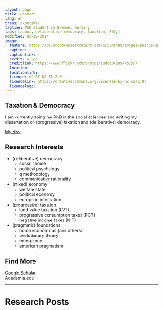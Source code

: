 ```yaml
---
layout: page
title: Contact
lang: en
trans: /kontakt/
tagline: PhD student in Bremen, Germany
tags: [about, deliberative democracy, taxation, PhD,]
modified: 03-10-2014
image:
  feature: https://dl.dropboxusercontent.com/u/5341489/images/puzzle-sprayed_crop.jpg
  caption:
  captionlink:
  credit: a_kep
  creditlink: https://www.flickr.com/photos/judo10/2897452557
  location:
  locationlink:
  licence: CC BY-NC-SA 2.0
  licencelink: https://creativecommons.org/licenses/by-nc-sa/2.0/
  licencelogo:
---
```


## Taxation & Democracy

I am currently doing my PhD in the social sciences and writing my dissertation on (progressive) taxation and (deliberative) democracy.

<div markdown="0"><a href="/schumpermas/" class="btn">My diss</a></div>

## Research Interests

- (deliberative) democracy
    - social choice
    - political psychology
    - q methodology
    - communicative rationality
- (mixed) economy
    + welfare state
    + political economy
    + european integration
- (progressive) taxation
    + land value taxation (LVT)
    + progressive consumption taxes (PCT)
    + negative income taxes (NIT)
- (pragmatic) foundations
    + homo economicus (and others)
    + evolutionary theory
    + emergence
    + american pragmatism


## Find More

<div markdown="0"><a href="http://scholar.google.de/citations?user=rcj8VxYAAAAJ" class="btn">Google Scholar</a></div>
<div markdown="0"><a href="https://jacobs-university.academia.edu/MaxHeld" class="btn">Academia.edu</a></div>

---

# Research Posts
